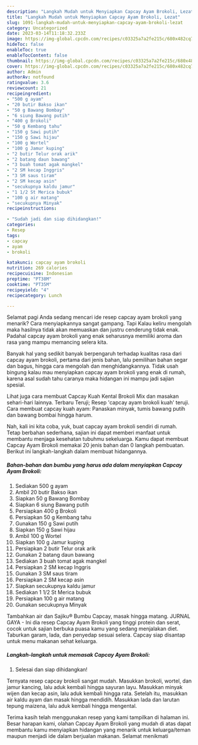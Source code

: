 ```yaml
---
description: "Langkah Mudah untuk Menyiapkan Capcay Ayam Brokoli, Lezat"
title: "Langkah Mudah untuk Menyiapkan Capcay Ayam Brokoli, Lezat"
slug: 1091-langkah-mudah-untuk-menyiapkan-capcay-ayam-brokoli-lezat
category: Uncategorized
date: 2023-03-14T11:18:32.233Z
image: https://img-global.cpcdn.com/recipes/c03325a7a2fe215c/680x482cq70/capcay-ayam-brokoli-foto-resep-utama.jpg
hideToc: false
enableToc: true
enableTocContent: false
thumbnail: https://img-global.cpcdn.com/recipes/c03325a7a2fe215c/680x482cq70/capcay-ayam-brokoli-foto-resep-utama.jpg
cover: https://img-global.cpcdn.com/recipes/c03325a7a2fe215c/680x482cq70/capcay-ayam-brokoli-foto-resep-utama.jpg
author: Admin
authorAv: notfound
ratingvalue: 3.6
reviewcount: 21
recipeingredient:
- "500 g ayam"
- "20 butir Bakso ikan"
- "50 g Bawang Bombay"
- "6 siung Bawang putih"
- "400 g Brokoli"
- "50 g Kembang tahu"
- "150 g Sawi putih"
- "150 g Sawi hijau"
- "100 g Wortel"
- "100 g Jamur kuping"
- "2 butir Telur orak arik"
- "2 batang daun bawang"
- "3 buah tomat agak mangkel"
- "2 SM kecap Inggris"
- "3 SM saus tiram"
- "2 SM kecap asin"
- "secukupnya kaldu jamur"
- "1 1/2 St Merica bubuk"
- "100 g air matang"
- "secukupnya Minyak"
recipeinstructions:

- "Sudah jadi dan siap dihidangkan!"
categories:
- Resep
tags:
- capcay
- ayam
- brokoli

katakunci: capcay ayam brokoli 
nutrition: 269 calories
recipecuisine: Indonesian
preptime: "PT38M"
cooktime: "PT35M"
recipeyield: "4"
recipecategory: Lunch

---
```



Selamat pagi Anda sedang mencari ide resep capcay ayam brokoli yang menarik? Cara menyiapkannya sangat gampang. Tapi Kalau keliru mengolah maka hasilnya tidak akan memuaskan dan justru cenderung tidak enak. Padahal capcay ayam brokoli yang enak seharusnya memiliki aroma dan rasa yang mampu memancing selera kita.


Banyak hal yang sedikit banyak berpengaruh terhadap kualitas rasa dari capcay ayam brokoli, pertama dari jenis bahan, lalu pemilihan bahan segar dan bagus, hingga cara mengolah dan menghidangkannya. Tidak usah bingung kalau mau menyiapkan capcay ayam brokoli yang enak di rumah, karena asal sudah tahu caranya maka hidangan ini mampu jadi sajian spesial.

Lihat juga cara membuat Capcay Kuah Kental Brokoli Mix dan masakan sehari-hari lainnya. Terbaru Teruji; Resep &#39;capcay ayam brokoli kuah&#39; teruji. Cara membuat capcay kuah ayam: Panaskan minyak, tumis bawang putih dan bawang bombai hingga harum.


Nah, kali ini kita coba, yuk, buat capcay ayam brokoli sendiri di rumah. Tetap berbahan sederhana, sajian ini dapat memberi manfaat untuk membantu menjaga kesehatan tubuhmu sekeluarga. Kamu dapat membuat Capcay Ayam Brokoli memakai 20 jenis bahan dan 0 langkah pembuatan. Berikut ini langkah-langkah dalam membuat hidangannya.

<!--inarticleads1-->

##### Bahan-bahan dan bumbu yang harus ada dalam menyiapkan Capcay Ayam Brokoli:

1. Sediakan 500 g ayam
1. Ambil 20 butir Bakso ikan
1. Siapkan 50 g Bawang Bombay
1. Siapkan 6 siung Bawang putih
1. Persiapkan 400 g Brokoli
1. Persiapkan 50 g Kembang tahu
1. Gunakan 150 g Sawi putih
1. Siapkan 150 g Sawi hijau
1. Ambil 100 g Wortel
1. Siapkan 100 g Jamur kuping
1. Persiapkan 2 butir Telur orak arik
1. Gunakan 2 batang daun bawang
1. Sediakan 3 buah tomat agak mangkel
1. Persiapkan 2 SM kecap Inggris
1. Gunakan 3 SM saus tiram
1. Persiapkan 2 SM kecap asin
1. Siapkan secukupnya kaldu jamur
1. Sediakan 1 1/2 St Merica bubuk
1. Persiapkan 100 g air matang
1. Gunakan secukupnya Minyak


Tambahkan air dan Sajiku® Bumbu Capcay, masak hingga matang. JURNAL GAYA - Ini dia resep Capcay Ayam Brokoli yang tinggi protein dan serat, cocok untuk sajian berbuka puasa kamu yang sedang menjalakan diet. Taburkan garam, lada, dan penyedap sesuai selera. Capcay siap disantap untuk menu makanan sehat keluarga. 

<!--inarticleads2-->

##### Langkah-langkah untuk memasak Capcay Ayam Brokoli:


1. Selesai dan siap dihidangkan!

Ternyata resep capcay brokoli sangat mudah. Masukkan brokoli, wortel, dan jamur kancing, lalu aduk kembali hingga sayuran layu. Masukkan minyak wijen dan kecap asin, lalu aduk kembali hingga rata. Setelah itu, masukkan air kaldu ayam dan masak hingga mendidih. Masukkan lada dan larutan tepung maizena, lalu aduk kembali hingga mengental. 

Terima kasih telah menggunakan resep yang kami tampilkan di halaman ini. Besar harapan kami, olahan Capcay Ayam Brokoli yang mudah di atas dapat membantu kamu menyiapkan hidangan yang menarik untuk keluarga/teman maupun menjadi ide dalam berjualan makanan. Selamat menikmati
